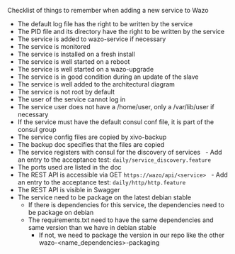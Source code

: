 Checklist of things to remember when adding a new service to Wazo

- The default log file has the right to be written by the service
- The PID file and its directory have the right to be written by the service
- The service is added to wazo-service if necessary
- The service is monitored
- The service is installed on a fresh install
- The service is well started on a reboot
- The service is well started on a wazo-upgrade
- The service is in good condition during an update of the slave
- The service is well added to the architectural diagram
- The service is not root by default
- The user of the service cannot log in
- The service user does not have a /home/user, only a /var/lib/user if necessary
- If the service must have the default consul conf file, it is part of the consul group
- The service config files are copied by xivo-backup
- The backup doc specifies that the files are copied
- The service registers with consul for the discovery of services
  - Add an entry to the acceptance test: `daily/service_discovery.feature`
- The ports used are listed in the doc
- The REST API is accessible via GET `https://wazo/api/<service>`
  - Add an entry to the acceptance test: `daily/http/http.feature`
- The REST API is visible in Swagger
- The service need to be package on the latest debian stable
  - If there is dependencies for this service, the dependencies need to be package on debian
  - The requirements.txt need to have the same dependencies and same version than we have in debian stable
    - If not, we need to package the version in our repo like the other wazo-<name_dependencies>-packaging
